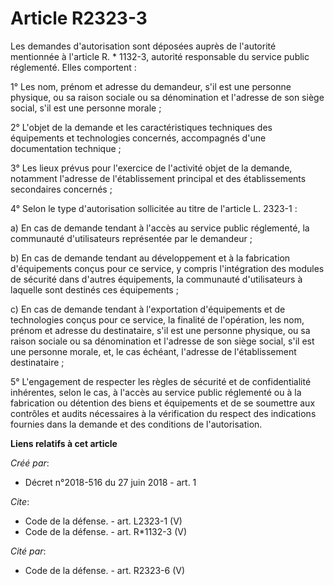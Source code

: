 # Article R2323-3

Les demandes d'autorisation sont déposées auprès de l'autorité mentionnée à l'article R. * 1132-3, autorité responsable du
service public réglementé. Elles comportent : 

1° Les nom, prénom et adresse du demandeur, s'il est une personne physique, ou sa raison sociale ou sa dénomination et
l'adresse de son siège social, s'il est une personne morale ; 

2° L'objet de la demande et les caractéristiques techniques des équipements et technologies concernés, accompagnés d'une
documentation technique ; 

3° Les lieux prévus pour l'exercice de l'activité objet de la demande, notamment l'adresse de l'établissement principal et
des établissements secondaires concernés ; 

4° Selon le type d'autorisation sollicitée au titre de l'article L. 2323-1 : 

a) En cas de demande tendant à l'accès au service public réglementé, la communauté d'utilisateurs représentée par le
demandeur ; 

b) En cas de demande tendant au développement et à la fabrication d'équipements conçus pour ce service, y compris
l'intégration des modules de sécurité dans d'autres équipements, la communauté d'utilisateurs à laquelle sont destinés ces
équipements ; 

c) En cas de demande tendant à l'exportation d'équipements et de technologies conçus pour ce service, la finalité de
l'opération, les nom, prénom et adresse du destinataire, s'il est une personne physique, ou sa raison sociale ou sa
dénomination et l'adresse de son siège social, s'il est une personne morale, et, le cas échéant, l'adresse de l'établissement
destinataire ; 

5° L'engagement de respecter les règles de sécurité et de confidentialité inhérentes, selon le cas, à l'accès au service
public réglementé ou à la fabrication ou détention des biens et équipements et de se soumettre aux contrôles et audits
nécessaires à la vérification du respect des indications fournies dans la demande et des conditions de l'autorisation.

**Liens relatifs à cet article**

_Créé par_:

  - Décret n°2018-516 du 27 juin 2018 - art. 1

_Cite_:

  - Code de la défense. - art. L2323-1 (V)
  - Code de la défense. - art. R*1132-3 (V)

_Cité par_:

  - Code de la défense. - art. R2323-6 (V)

